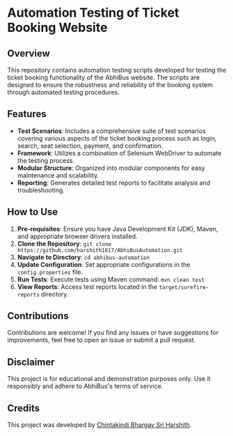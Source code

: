 # Automation Testing of Ticket Booking Website

## Overview
This repository contains automation testing scripts developed for testing the ticket booking functionality of the AbhiBus website. The scripts are designed to ensure the robustness and reliability of the booking system through automated testing procedures.

## Features
- **Test Scenarios**: Includes a comprehensive suite of test scenarios covering various aspects of the ticket booking process such as login, search, seat selection, payment, and confirmation.
- **Framework**: Utilizes a combination of Selenium WebDriver to automate the testing process.
- **Modular Structure**: Organized into modular components for easy maintenance and scalability.
- **Reporting**: Generates detailed test reports to facilitate analysis and troubleshooting.

## How to Use
1. **Pre-requisites**: Ensure you have Java Development Kit (JDK), Maven, and appropriate browser drivers installed.
2. **Clone the Repository**: `git clone https://github.com/harshith1817/AbhiBusAutomation.git`
3. **Navigate to Directory**: `cd abhibus-automation`
4. **Update Configuration**: Set appropriate configurations in the `config.properties` file.
5. **Run Tests**: Execute tests using Maven command: `mvn clean test`
6. **View Reports**: Access test reports located in the `target/surefire-reports` directory.

## Contributions
Contributions are welcome! If you find any issues or have suggestions for improvements, feel free to open an issue or submit a pull request.

## Disclaimer
This project is for educational and demonstration purposes only. Use it responsibly and adhere to AbhiBus's terms of service.

## Credits
This project was developed by [Chintakindi Bhargav Sri Harshith](https://github.com/harshith1817).
